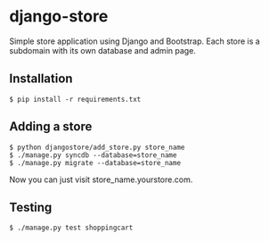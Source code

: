 # django-store

  Simple store application using Django and Bootstrap. Each store is a subdomain with its own database and admin page.

## Installation

    $ pip install -r requirements.txt    

## Adding a store

    $ python djangostore/add_store.py store_name
    $ ./manage.py syncdb --database=store_name
    $ ./manage.py migrate --database=store_name
    
  Now you can just visit store_name.yourstore.com.

## Testing
    
    $ ./manage.py test shoppingcart